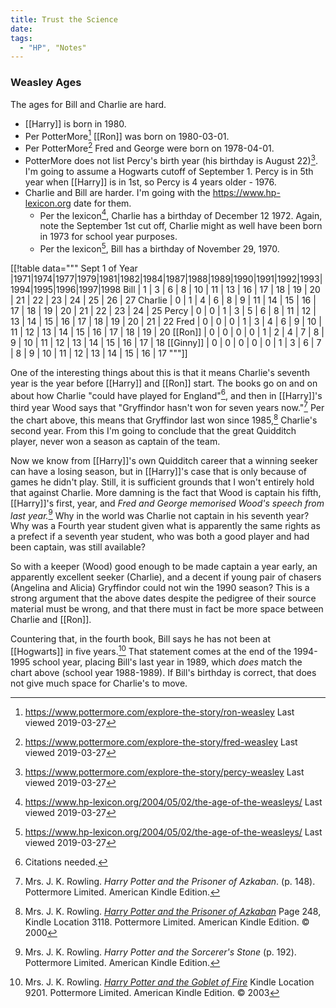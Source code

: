```yaml
---
title: Trust the Science
date: 
tags:
  - "HP", "Notes"
---
```


### Weasley Ages

The ages for Bill and Charlie are hard.  

* [[Harry]] is born in 1980.
* Per PotterMore[^20190327-1] [[Ron]] was born on 1980-03-01. 
* Per PotterMore[^20190327-2] Fred and George were born on 1978-04-01.
* PotterMore does not list Percy's birth year (his birthday is August
  22)[^20190327-3]. I'm going to assume a Hogwarts cutoff of September 1.  Percy
  is in 5th year when [[Harry]] is in 1st, so Percy is 4 years older - 1976.  
* Charlie and Bill are harder.  I'm going with the <https://www.hp-lexicon.org>
  date for them.  
  * Per the lexicon[^20190327-4], Charlie has a birthday of December 12 1972.
    Again, note the September 1st cut off, Charlie might as well have been born
    in 1973 for school year purposes.
  * Per the lexicon[^20190327-5], Bill has a birthday of November 29, 1970. 

[[!table data="""
Sept 1 of Year   |1971|1974|1977|1979|1981|1982|1984|1987|1988|1989|1990|1991|1992|1993|1994|1995|1996|1997|1998
Bill             |  1 |  3 |  6 |  8 | 10 | 11 | 13 | 16 | 17 | 18 | 19 | 20 | 21 | 22 | 23 | 24 | 25 | 26 | 27
Charlie          |  0 |  1 |  4 |  6 |  8 |  9 | 11 | 14 | 15 | 16 | 17 | 18 | 19 | 20 | 21 | 22 | 23 | 24 | 25
Percy            |  0 |  0 |  1 |  3 |  5 |  6 |  8 | 11 | 12 | 13 | 14 | 15 | 16 | 17 | 18 | 19 | 20 | 21 | 22
Fred             |  0 |  0 |  0 |  1 |  3 |  4 |  6 |  9 | 10 | 11 | 12 | 13 | 14 | 15 | 16 | 17 | 18 | 19 | 20
[[Ron]]          |  0 |  0 |  0 |  0 |  1 |  2 |  4 |  7 |  8 |  9 | 10 | 11 | 12 | 13 | 14 | 15 | 16 | 17 | 18
[[Ginny]]        |  0 |  0 |  0 |  0 |  0 |  1 |  3 |  6 |  7 |  8 |  9 | 10 | 11 | 12 | 13 | 14 | 15 | 16 | 17 
"""]]

One of the interesting things about this is that it means Charlie's seventh year
is the year before [[Harry]] and [[Ron]] start. The books go on and on about how
Charlie "could have played for England"[^20200629-2], and then in [[Harry]]'s
third year Wood says that "Gryffindor hasn't won for seven years
now."[^20200629-3] Per the chart above, this means that Gryffindor last won
since 1985,[^20210601-3] Charlie's second year. From this I'm going to conclude
that the great Quidditch player, never won a season as captain of the team.  

Now we know from [[Harry]]'s own Quidditch career that a winning seeker can have
a losing season, but in [[Harry]]'s case that is only because of games he didn't
play.  Still, it is sufficient grounds that I won't entirely hold that against
Charlie.  More damning is the fact that Wood is captain his fifth, [[Harry]]'s
first, year, and *Fred and George memorised Wood's speech from last
year.*[^20200728-1]  Why in the world was Charlie not captain in his seventh
year? Why was a Fourth year student given what is apparently the same rights as
a prefect if a seventh year student, who was both a good player and had been
captain, was still available? 

So with a keeper (Wood) good enough to be made captain a year early, an
apparently excellent seeker (Charlie), and a decent if young pair of chasers
(Angelina and Alicia) Gryffindor could not win the 1990 season? This is a strong
argument that the above dates despite the pedigree of their source material
must be wrong, and that there must in fact be more space between Charlie and
[[Ron]]. 

Countering that, in the fourth book, Bill says he has not been at [[Hogwarts]]
in five years.[^20210601-2]  That statement comes at the end of the 1994-1995
school year, placing Bill's last year in 1989, which *does* match the chart
above (school year 1988-1989).  If Bill's birthday is correct, that does not
give much space for Charlie's to move. 

[^20210601-3]: Mrs. J. K. Rowling. 
    _[Harry Potter and the Prisoner of Azkaban](https://www.goodreads.com/book/show/5.Harry_Potter_and_the_Prisoner_of_Azkaban)_
    Page 248, Kindle Location 3118. Pottermore Limited. American Kindle Edition. © 2000 

[^20210601-2]: Mrs. J. K. Rowling. 
    _[Harry Potter and the Goblet of Fire](https://www.goodreads.com/book/show/6.Harry_Potter_and_the_Goblet_of_Fire)_
    Kindle Location 9201. Pottermore Limited. American Kindle Edition. © 2003 

[^20200629-3]: Mrs. J. K. Rowling. _Harry Potter and the Prisoner of Azkaban_.
    (p. 148). Pottermore Limited. American Kindle Edition. 

[^20200728-1]: Mrs. J. K. Rowling. _Harry Potter and the Sorcerer's Stone_ 
    (p. 192). Pottermore Limited. American Kindle Edition. 

[^20200629-2]: Citations needed.

[^20190327-1]: <https://www.pottermore.com/explore-the-story/ron-weasley> Last viewed 2019-03-27

[^20190327-2]: <https://www.pottermore.com/explore-the-story/fred-weasley> Last viewed 2019-03-27

[^20190327-3]: <https://www.pottermore.com/explore-the-story/percy-weasley> Last viewed 2019-03-27

[^20190327-4]: <https://www.hp-lexicon.org/2004/05/02/the-age-of-the-weasleys/> Last viewed 2019-03-27

[^20190327-5]: <https://www.hp-lexicon.org/2004/05/02/the-age-of-the-weasleys/> Last viewed 2019-03-27

